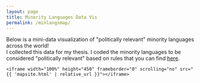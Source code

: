 ```yaml
---
layout: page
title: Minority Languages Data Vis
permalink: /minlangsmap/
---
```

Below is a mini-data visualization of "politically relevant" minority languages across the world! <br>
I collected this data for my thesis. I coded the minority languages to be considered "politically relevant" based on rules that you can find 
<a href="{{ 'assets/minlang-coderules.pdf' }}" target="_blank">here</a>.
<div class="container">

    <iframe width="100%" height="450" frameborder="0" scrolling="no" src="{{ 'mapsite.html' | relative_url }}"></iframe>

</div> <!-- /.container -->
